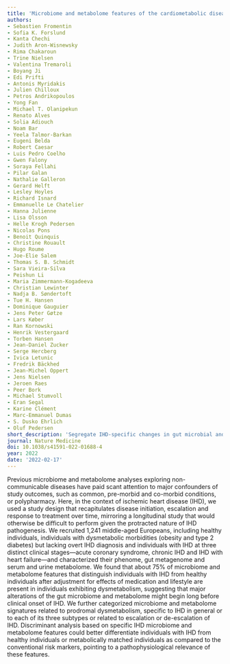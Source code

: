 ```yaml
---
title: 'Microbiome and metabolome features of the cardiometabolic disease spectrum'
authors:
- Sebastien Fromentin
- Sofia K. Forslund
- Kanta Chechi
- Judith Aron-Wisnewsky
- Rima Chakaroun
- Trine Nielsen
- Valentina Tremaroli
- Boyang Ji
- Edi Prifti
- Antonis Myridakis
- Julien Chilloux
- Petros Andrikopoulos
- Yong Fan
- Michael T. Olanipekun
- Renato Alves
- Solia Adiouch
- Noam Bar
- Yeela Talmor-Barkan
- Eugeni Belda
- Robert Caesar
- Luis Pedro Coelho
- Gwen Falony
- Soraya Fellahi
- Pilar Galan
- Nathalie Galleron
- Gerard Helft
- Lesley Hoyles
- Richard Isnard
- Emmanuelle Le Chatelier
- Hanna Julienne
- Lisa Olsson
- Helle Krogh Pedersen
- Nicolas Pons
- Benoit Quinquis
- Christine Rouault
- Hugo Roume
- Joe-Elie Salem
- Thomas S. B. Schmidt
- Sara Vieira-Silva
- Peishun Li
- Maria Zimmermann-Kogadeeva
- Christian Lewinter
- Nadja B. Søndertoft
- Tue H. Hansen
- Dominique Gauguier
- Jens Peter Gøtze
- Lars Køber
- Ran Kornowski
- Henrik Vestergaard
- Torben Hansen
- Jean-Daniel Zucker
- Serge Hercberg
- Ivica Letunic
- Fredrik Bäckhed
- Jean-Michel Oppert
- Jens Nielsen
- Jeroen Raes
- Peer Bork
- Michael Stumvoll
- Eran Segal
- Karine Clément
- Marc-Emmanuel Dumas
- S. Dusko Ehrlich
- Oluf Pedersen
short_description: 'Segregate IHD-specific changes in gut microbial and metabolomic features from potential confounders.'
journal: Nature Medicine
doi: 10.1038/s41591-022-01688-4
year: 2022
date: '2022-02-17'
---
```


Previous microbiome and metabolome analyses exploring non-communicable diseases have paid scant attention to major confounders of study outcomes, such as common, pre-morbid and co-morbid conditions, or polypharmacy. Here, in the context of ischemic heart disease (IHD), we used a study design that recapitulates disease initiation, escalation and response to treatment over time, mirroring a longitudinal study that would otherwise be difficult to perform given the protracted nature of IHD pathogenesis. We recruited 1,241 middle-aged Europeans, including healthy individuals, individuals with dysmetabolic morbidities (obesity and type 2 diabetes) but lacking overt IHD diagnosis and individuals with IHD at three distinct clinical stages—acute coronary syndrome, chronic IHD and IHD with heart failure—and characterized their phenome, gut metagenome and serum and urine metabolome. We found that about 75% of microbiome and metabolome features that distinguish individuals with IHD from healthy individuals after adjustment for effects of medication and lifestyle are present in individuals exhibiting dysmetabolism, suggesting that major alterations of the gut microbiome and metabolome might begin long before clinical onset of IHD. We further categorized microbiome and metabolome signatures related to prodromal dysmetabolism, specific to IHD in general or to each of its three subtypes or related to escalation or de-escalation of IHD. Discriminant analysis based on specific IHD microbiome and metabolome features could better differentiate individuals with IHD from healthy individuals or metabolically matched individuals as compared to the conventional risk markers, pointing to a pathophysiological relevance of these features.